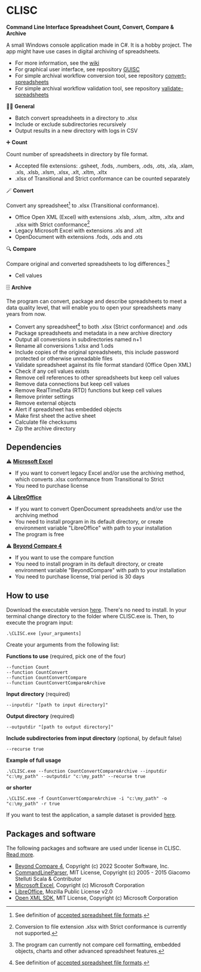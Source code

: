 # CLISC
**Command Line Interface Spreadsheet Count, Convert, Compare & Archive**

A small Windows console application made in C#. It is a hobby project. The app might have use cases in digital archiving of spreadsheets. 

* For more information, see the [wiki](https://github.com/Asbjoedt/CLISC/wiki)
* For graphical user interface, see repository [GUISC](https://github.com/Asbjoedt/GUISC)
* For simple archival workflow conversion tool, see repository [convert-spreadsheets](https://github.com/Asbjoedt/convert-spreadsheets)
* For simple archival workflow validation tool, see repository [validate-spreadsheets](https://github.com/Asbjoedt/validate-spreadsheets)

:rainbow_flag: **General**

* Batch convert spreadsheets in a directory to .xlsx
* Include or exclude subdirectories recursively
* Output results in a new directory with logs in CSV

:heavy_plus_sign: **Count**

Count number of spreadsheets in directory by file format. 
* Accepted file extensions: .gsheet, .fods, .numbers, .ods, .ots, .xla, .xlam, .xls, .xlsb, .xlsm, .xlsx, .xlt, .xltm, .xltx
* .xlsx of Transitional and Strict conformance can be counted separately

:magic_wand: **Convert**

Convert any spreadsheet[^1] to .xlsx (Transitional conformance).
* Office Open XML (Excel) with extensions .xlsb, .xlsm, .xltm, .xltx and .xlsx with Strict conformance[^2]
* Legacy Microsoft Excel with extensions .xls and .xlt
* OpenDocument with extensions .fods, .ods and .ots

:mag: **Compare**

Compare original and converted spreadsheets to log differences.[^3]
* Cell values

:file_cabinet: **Archive**

The program can convert, package and describe spreadsheets to meet a data quality level, that will enable you to open your spreadsheets many years from now. 
* Convert any spreadsheet[^1] to both .xlsx (Strict conformance) and .ods
* Package spreadsheets and metadata in a new archive directory
* Output all conversions in subdirectories named n+1
* Rename all conversions 1.xlsx and 1.ods
* Include copies of the original spreadsheets, this include password protected or otherwise unreadable files
* Validate spreadsheet against its file format standard (Office Open XML)
* Check if any cell values exists
* Remove cell references to other spreadsheets but keep cell values
* Remove data connections but keep cell values
* Remove RealTimeData (RTD) functions but keep cell values
* Remove printer settings
* Remove external objects
* Alert if spreadsheet has embedded objects
* Make first sheet the active sheet
* Calculate file checksums
* Zip the archive directory

## Dependencies

:warning: **[Microsoft Excel](https://www.microsoft.com/en-us/microsoft-365/excel)**
* If you want to convert legacy Excel and/or use the archiving method, which converts .xlsx conformance from Transitional to Strict
* You need to purchase license

:warning: **[LibreOffice](https://www.libreoffice.org/)**
* If you want to convert OpenDocument spreadsheets and/or use the archiving method
* You need to install program in its default directory, or create environment variable "LibreOffice" with path to your installation
* The program is free

:warning: **[Beyond Compare 4](https://www.scootersoftware.com/)**
* If you want to use the compare function
* You need to install program in its default directory, or create environment variable "BeyondCompare" with path to your installation
* You need to purchase license, trial period is 30 days

## How to use
Download the executable version [here](https://github.com/Asbjoedt/CLISC/releases). There's no need to install. In your terminal change directory to the folder where CLISC.exe is. Then, to execute the program input:

```
.\CLISC.exe [your_arguments]
```

Create your arguments from the following list:

**Functions to use** (required, pick one of the four)
```
--function Count
--function CountConvert
--function CountConvertCompare
--function CountConvertCompareArchive
```
**Input directory** (required)
```
--inputdir "[path to input directory]"
```
**Output directory** (required)
```
--outputdir "[path to output directory]"
```
**Include subdirectories from input directory** (optional, by default false)
```
--recurse true
```
**Example of full usage**
```
.\CLISC.exe --function CountConvertCompareArchive --inputdir "c:\my_path" --outputdir "c:\my_path" --recurse true
```
**or shorter**
```
.\CLISC.exe -f CountConvertCompareArchive -i "c:\my_path" -o "c:\my_path" -r true
```

If you want to test the application, a sample dataset is provided [here](https://github.com/Asbjoedt/CLISC/tree/master/Sample%20data).

## Packages and software

The following packages and software are used under license in CLISC. [Read more](https://github.com/Asbjoedt/CLISC/wiki/Dependencies).

* [Beyond Compare 4](https://www.scootersoftware.com/index.php), Copyright (c) 2022 Scooter Software, Inc.
* [CommandLineParser](https://github.com/commandlineparser/commandline), MIT License, Copyright (c) 2005 - 2015 Giacomo Stelluti Scala & Contributor
* [Microsoft Excel](https://www.microsoft.com/en-us/microsoft-365/excel), Copyright (c) Microsoft Corporation
* [LibreOffice](https://www.libreoffice.org/), Mozilla Public License v2.0
* [Open XML SDK](https://github.com/OfficeDev/Open-XML-SDK), MIT License, Copyright (c) Microsoft Corporation

[^1]: See definition of [accepted spreadsheet file formats](https://github.com/Asbjoedt/CLISC/wiki/Spreadsheet-File-Formats).
[^2]: Conversion to file extension .xlsx with Strict conformance is currently not supported.
[^3]: The program can currently not compare cell formatting, embedded objects, charts and other advanced spreadsheet features.
